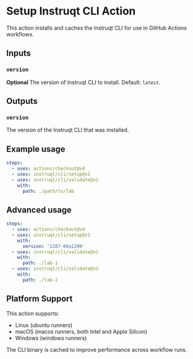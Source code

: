 # Setup Instruqt CLI Action

This action installs and caches the Instruqt CLI for use in GitHub Actions workflows.

## Inputs

### `version`

**Optional** The version of Instruqt CLI to install. Default: `latest`.

## Outputs

### `version`

The version of the Instruqt CLI that was installed.

## Example usage

```yaml
steps:
  - uses: actions/checkout@v4
  - uses: instruqt/cli/setup@v1
  - uses: instruqt/cli/validate@v1
    with:
      path: ./path/to/lab
```

## Advanced usage

```yaml
steps:
  - uses: actions/checkout@v4
  - uses: instruqt/cli/setup@v1
    with:
      version: '2287-00a1200'
  - uses: instruqt/cli/validate@v1
    with:
      path: ./lab-1
  - uses: instruqt/cli/validate@v1
    with:
      path: ./lab-2
```

## Platform Support

This action supports:
- Linux (ubuntu runners)
- macOS (macos runners, both Intel and Apple Silicon)
- Windows (windows runners)

The CLI binary is cached to improve performance across workflow runs.